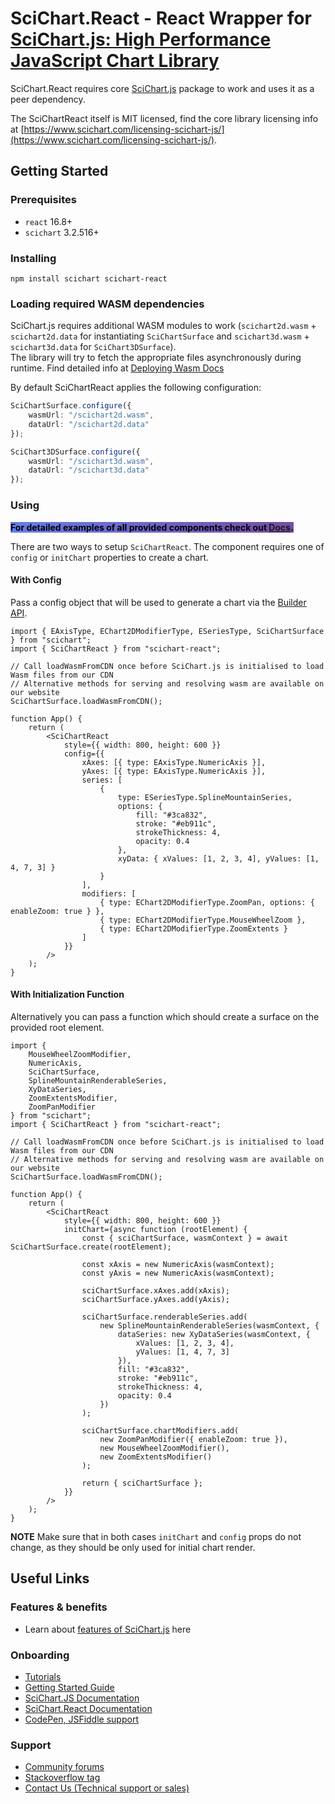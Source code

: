 # SciChart.React - React Wrapper for [SciChart.js: High Performance JavaScript Chart Library](https://www.npmjs.com/package/scichart)

SciChart.React requires core [SciChart.js](https://www.npmjs.com/package/scichart) package to work and uses it as a peer dependency.

The SciChartReact itself is MIT licensed, find the core library licensing info at [https://www.scichart.com/licensing-scichart-js/](https://www.scichart.com/licensing-scichart-js/).

## Getting Started

### Prerequisites

-   `react` 16.8+
-   `scichart` 3.2.516+

### Installing

```
npm install scichart scichart-react
```

### Loading required WASM dependencies

SciChart.js requires additional WASM modules to work (`scichart2d.wasm` + `scichart2d.data` for instantiating `SciChartSurface` and `scichart3d.wasm` + `scichart3d.data` for `SciChart3DSurface`).  
The library will try to fetch the appropriate files asynchronously during runtime.
Find detailed info at [Deploying Wasm Docs](https://www.scichart.com/documentation/js/current/Deploying%20Wasm%20or%20WebAssembly%20and%20Data%20Files%20with%20your%20app.html)

By default SciChartReact applies the following configuration:

```typescript
SciChartSurface.configure({
    wasmUrl: "/scichart2d.wasm",
    dataUrl: "/scichart2d.data"
});

SciChart3DSurface.configure({
    wasmUrl: "/scichart3d.wasm",
    dataUrl: "/scichart3d.data"
});
```

### Using

**<span style="color: black;background-image: linear-gradient(135deg, #667eea 0%, #764ba2 100%);">For detailed examples of all provided components check out [Docs](https://abtsoftware.github.io/scichart-react/?path=/docs/example-scichartreact--docs).</span>**

There are two ways to setup `SciChartReact`.
The component requires one of `config` or `initChart` properties to create a chart.

#### With Config

Pass a config object that will be used to generate a chart via the [Builder API](https://www.scichart.com/documentation/js/current/Intro%20to%20the%20Builder%20API.html).

```tsx
import { EAxisType, EChart2DModifierType, ESeriesType, SciChartSurface } from "scichart";
import { SciChartReact } from "scichart-react";

// Call loadWasmFromCDN once before SciChart.js is initialised to load Wasm files from our CDN
// Alternative methods for serving and resolving wasm are available on our website
SciChartSurface.loadWasmFromCDN();

function App() {
    return (
        <SciChartReact
            style={{ width: 800, height: 600 }}
            config={{
                xAxes: [{ type: EAxisType.NumericAxis }],
                yAxes: [{ type: EAxisType.NumericAxis }],
                series: [
                    {
                        type: ESeriesType.SplineMountainSeries,
                        options: {
                            fill: "#3ca832",
                            stroke: "#eb911c",
                            strokeThickness: 4,
                            opacity: 0.4
                        },
                        xyData: { xValues: [1, 2, 3, 4], yValues: [1, 4, 7, 3] }
                    }
                ],
                modifiers: [
                    { type: EChart2DModifierType.ZoomPan, options: { enableZoom: true } },
                    { type: EChart2DModifierType.MouseWheelZoom },
                    { type: EChart2DModifierType.ZoomExtents }
                ]
            }}
        />
    );
}
```

#### With Initialization Function

Alternatively you can pass a function which should create a surface on the provided root element.

```tsx
import {
    MouseWheelZoomModifier,
    NumericAxis,
    SciChartSurface,
    SplineMountainRenderableSeries,
    XyDataSeries,
    ZoomExtentsModifier,
    ZoomPanModifier
} from "scichart";
import { SciChartReact } from "scichart-react";

// Call loadWasmFromCDN once before SciChart.js is initialised to load Wasm files from our CDN
// Alternative methods for serving and resolving wasm are available on our website
SciChartSurface.loadWasmFromCDN();

function App() {
    return (
        <SciChartReact
            style={{ width: 800, height: 600 }}
            initChart={async function (rootElement) {
                const { sciChartSurface, wasmContext } = await SciChartSurface.create(rootElement);

                const xAxis = new NumericAxis(wasmContext);
                const yAxis = new NumericAxis(wasmContext);

                sciChartSurface.xAxes.add(xAxis);
                sciChartSurface.yAxes.add(yAxis);

                sciChartSurface.renderableSeries.add(
                    new SplineMountainRenderableSeries(wasmContext, {
                        dataSeries: new XyDataSeries(wasmContext, {
                            xValues: [1, 2, 3, 4],
                            yValues: [1, 4, 7, 3]
                        }),
                        fill: "#3ca832",
                        stroke: "#eb911c",
                        strokeThickness: 4,
                        opacity: 0.4
                    })
                );

                sciChartSurface.chartModifiers.add(
                    new ZoomPanModifier({ enableZoom: true }),
                    new MouseWheelZoomModifier(),
                    new ZoomExtentsModifier()
                );

                return { sciChartSurface };
            }}
        />
    );
}
```

**NOTE** Make sure that in both cases `initChart` and `config` props do not change, as they should be only used for initial chart render.

## Useful Links

### Features & benefits

-   Learn about [features of SciChart.js](https://scichart.com/javascript-chart-features) here

### Onboarding

-   [Tutorials](https://www.scichart.com/documentation/js/current/webframe.html#Tutorial%2001%20-%20Setting%20up%20a%20Project%20with%20SciChart.js.html)
-   [Getting Started Guide](https://scichart.com/getting-started/scichart-javascript/)
-   [SciChart.JS Documentation](https://www.scichart.com/documentation/js/current/webframe.html)
-   [SciChart.React Documentation](https://abtsoftware.github.io/scichart-react/?path=/docs/example-scichartreact--docs)
-   [CodePen, JSFiddle support](https://www.scichart.com/blog/codepen-codesandbox-and-jsfiddle-support-in-scichart-js/)

### Support

-   [Community forums](https://scichart.com/questions)
-   [Stackoverflow tag](https://stackoverflow.com/tags/scichart)
-   [Contact Us (Technical support or sales)](https://scichart.com/contact-us)

